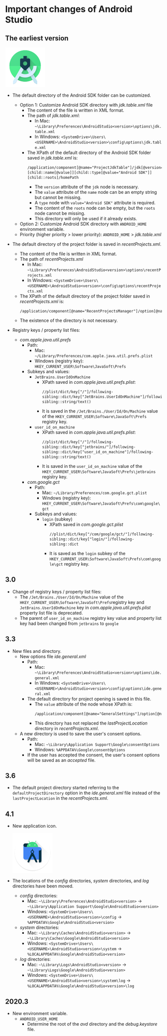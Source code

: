 # Important changes of Android Studio

## The earliest version
  ![](IconFiles/AppIcon/2.0/appicon_128.png)

- The default directory of the Android SDK folder can be customized.
  - Option 1: Customize Android SDK directory with *jdk.table.xml* file
    - The content of the file is written in XML format.
    - The path of *jdk.table.xml*:
      - In Mac:
        `~\Library\Preferences\AndroidStudio<version>\options\jdk.table.xml`
      - In Windows:
        `<SystemDrive>\Users\<USERNAME>\AndroidStudio<version>\config\options\jdk.table.xml`
    - The XPath of the default directory of the Android SDK folder saved in *jdk.table.xml* is:
      ```
      /application/component[@name="ProjectJdkTable"]/jdk[@version="2"][child::name[@value]][child::type[@value="Android SDK"]][child::roots]/homePath
      ```
      - The `version` attribute of the `jdk` node is necessary.
      - The `value` attribute of the `name` node can be an empty string but cannot be missing.
      - A `type` node with `value="Android SDK"` attribute is required.
      - The content of the `roots` node can be empty, but the `roots` node cannot be missing.
      - This directory will only be used if it already exists.
  - Option 2: Customize Android SDK directory with `ANDROID_HOME` environment variable.
  - Priority (higher priority > lower priority):
    `ANDROID_HOME` > *jdk.table.xml*

- The default directory of the project folder is saved in *recentProjects.xml*.
  - The content of the file is written in XML format.
  - The path of *recentProjects.xml*
    - In Mac:
      `~\Library\Preferences\AndroidStudio<version>\options\recentProjects.xml`
    - In Windows:
      `<SystemDrive>\Users\<USERNAME>\AndroidStudio<version>\config\options\recentProjects.xml`
  - The XPath of the default directory of the project folder saved in *recentProjects.xml* is:
    ```
    /application/component[@name="RecentProjectsManager"]/option[@name="lastProjectLocation"]
    ```
  - The existence of the directory is not necessary.

- Registry keys / property list files:
  - *com.apple.java.util.prefs*
    - Path:
      - Mac: `~/Library/Preferences/com.apple.java.util.prefs.plist` 
      - Windows (registry key): `HKEY_CURRENT_USER\Software\JavaSoft\Prefs`
    - Subkeys and values:
      - `JetBrains.UserIdOnMachine`
        - XPath saved in *com.apple.java.util.prefs.plist*:
          ```
          //plist/dict/key["/"]/following-sibling::dict/key["JetBrains.UserIdOnMachine"]/following-sibling::string/text()
          ```
        - It is saved in the `/Jet/Brains./User/Id/On/Machine` value of the `HKEY_CURRENT_USER\Software\JavaSoft\Prefs` registry key.
      - `user_id_on_machine`
        - XPath saved in *com.apple.java.util.prefs.plist*:
          ```
          //plist/dict/key["/"]/following-sibling::dict/key["jetbrains/"]/following-sibling::dict/key["user_id_on_machine"]/following-sibling::string/text()
          ```
        - It is saved in the `user_id_on_machine` value of the `HKEY_CURRENT_USER\Software\JavaSoft\Prefs\jetbrains` registry key.
    - *com.google.gct*
      - Path:
        - Mac: `~/Library/Preferences/com.google.gct.plist`
        - Windows (registry key): `HKEY_CURRENT_USER\Software\JavaSoft\Prefs\com\google\gct` 
      - Subkeys and values:
        - `login` (subkey)
          - XPath saved in *com.google.gct.plist*
            ```
            //plist/dict/key["/com/google/gct/"]/following-sibling::dict/key["login/"]/following-sibling::dict
            ```
          - It is saved as the `login` subkey of the `HKEY_CURRENT_USER\Software\JavaSoft\Prefs\com\google\gct` registry key.

## 3.0

- Change of registry keys / property list files:
  - The `/Jet/Brains./User/Id/On/Machine` value of the `HKEY_CURRENT_USER\Software\JavaSoft\Prefs`registry key and `JetBrains.UserIdOnMachine` key in *com.apple.java.util.prefs.plist* property list file is deprecated.
  - The parent of `user_id_on_machine` registry key value and property list key had been changed from `jetbrains` to `google`

## 3.3

- New files and directory.
  - New options file *ide.general.xml*
    - Path:
      - Mac: 
        `~\Library\Preferences\AndroidStudio<version>\options\ide.general.xml`
      - In Windows:
        `<SystemDrive>\Users\<USERNAME>\AndroidStudio<version>\config\options\ide.general.xml`
    - The default directory for project opening is saved in this file.
      - The `value` attribute of the node whose XPath is:
        ```
        /application/component[@name="GeneralSettings"]/option[@name="defaultProjectDirectory"]
        ```
      - This directory has not replaced the *lastProjectLocation* directory in *recentProjects.xml*.
  - A new directory is used to save the user's consent options.
    - Path:
      - Mac: `~\Library\Application Support\Google\consentOptions`
      - Windows: `%APPDATA%\Google\consentOptions`
    - If the user has accepted the consent, the user's consent options will be saved as an *accepted* file.

## 3.6
  - The default project directory started referring to the `defaultProjectDirectory` option in the *ide.general.xml* file instead of the `lastProjectLocation` in the *recentProjects.xml*.

## 4.1

- New application icon.

  ![](IconFiles/AppIcon/4.1/appicon_128.png)

- The locations of the *config* directories, *system* directories, and *log* directories have been moved.
  - *config* directories:
    - Mac:
      `~\Library\Preferences\AndroidStudio<version>` ->
      `~\Library\Application Support\Google\AndroidStudio<version>`
    - Windows:
      `<SystemDrive>\Users\<USERNAME>\AndroidStudio<version>\config` ->
      `%APPDATA%\Google\AndroidStudio<version>`
  - *system* directories:
    - Mac:
      `~\Library\Caches\AndroidStudio<version>` ->
      `~\Library\Caches\Google\AndroidStudio<version>`
    - Windows:
      `<SystemDrive>\Users\<USERNAME>\AndroidStudio<version>\system` ->
      `%LOCALAPPDATA%\Google\AndroidStudio<version>`
  - *log* directories:
    - Mac:
      `~\Library\Logs\AndroidStudio<version>` ->
      `~\Library\Logs\Google\AndroidStudio<version>`
    - Windows:
      `<SystemDrive>\Users\<USERNAME>\AndroidStudio<version>\system\log` ->
      `%LOCALAPPDATA%\Google\AndroidStudio<version>\log`

## 2020.3

- New environment variable.
  - `ANDROID_USER_HOME`
    - Determine the root of the *avd* directory and the *debug.keystore* file.